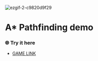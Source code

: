 ![ezgif-2-c9820d9f29](https://user-images.githubusercontent.com/57218551/222648975-27bd3c87-9554-42d2-8b57-73cc996b1730.gif)

# A* Pathfinding demo

### 🌐 Try it here 

- [GAME LINK](https://miknikik.itch.io/star-demo)
